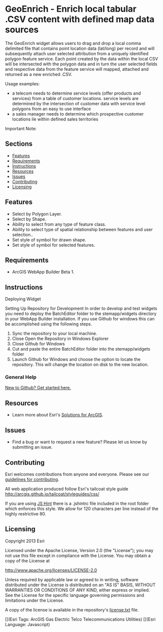 # GeoEnrich - Enrich local tabular .CSV content with defined map data sources 
The GeoEnrich widget allows users to drag and drop a local comma delimited file that contains point location data (lat/long) per record and will subsequently attach user selected attribution from a uniquely identified polygon feature service. Each point created by the data within the local CSV will be intersected with the polygon data and in turn the user selected fields and respective data from the feature service will mapped, attached and returned as a new enriched .CSV. 

Usage examples: 
* a telecom needs to determine service levels (offer products and services) from a table of customer locations. service levels are determined by the intersection of customer data with service level polygons from an easy to use interface
* a sales manager needs to determine which prospective customer locations lie within defined sales territories

Important Note: 
## Sections

* [Features](#features)
* [Requirements](#requirements)
* [Instructions](#instructions)
* [Resources](#resources)
* [Issues](#issues)
* [Contributing](#contributing)
* [Licensing](#licensing)

## Features

* Select by Polygon Layer.
* Select by Shape.
* Ability to select from any type of feature class.
* Ability to select type of spatial relationship between features and user selection..
* Set style of symbol for drawn shape.
* Set style of symbol for selected features.

## Requirements
* ArcGIS WebApp Builder Beta 1.

## Instructions
Deploying Widget

Setting Up Repository for Development
In order to develop and test widgets you need to deploy the BatchEditor folder to the stemapp/widgets directory in your WebApp Builder installation. If you use Github for windows this can be accomplished using the following steps.

1. Sync the repository to your local machine.
2. Close Open the Repository in Windows Explorer
3. Close Github for Windows
4. Cut and paste the entire BatchEditor folder into the stemapp/widgets folder
5. Launch Github for Windows and choose the option to locate the repository. This will change the location on disk to the new location. 

### General Help
[New to Github? Get started here.](http://htmlpreview.github.io/?https://github.com/Esri/esri.github.com/blob/master/help/esri-getting-to-know-github.html)

## Resources

* Learn more about Esri's [Solutions for ArcGIS](http://solutions.arcgis.com/).

## Issues

* Find a bug or want to request a new feature?  Please let us know by submitting an issue.

## Contributing

Esri welcomes contributions from anyone and everyone. Please see our [guidelines for contributing](https://github.com/esri/contributing).

All web application produced follow Esri's tailcoat style guide
http://arcgis.github.io/tailcoat/styleguides/css/

If you are using [JS Hint](http://http://www.jshint.com/) there is a .jshintrc file included in the root folder which enforces this style.
We allow for 120 characters per line instead of the highly restrictive 80. 

## Licensing

Copyright 2013 Esri

Licensed under the Apache License, Version 2.0 (the "License");
you may not use this file except in compliance with the License.
You may obtain a copy of the License at

   http://www.apache.org/licenses/LICENSE-2.0

Unless required by applicable law or agreed to in writing, software
distributed under the License is distributed on an "AS IS" BASIS,
WITHOUT WARRANTIES OR CONDITIONS OF ANY KIND, either express or implied.
See the License for the specific language governing permissions and
limitations under the License.

A copy of the license is available in the repository's
[license.txt](license.txt) file.

[](Esri Tags: ArcGIS Gas Electric Telco Telecommunications Utilities)
[](Esri Language: Javascript)
